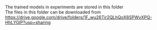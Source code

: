 The trained models in experiments are stored in this folder\
The files in this folder can be downloaded from https://drive.google.com/drive/folders/1F_wu26Tir2QLhQoX8SPWvXPQ-HhLYGIP?usp=sharing